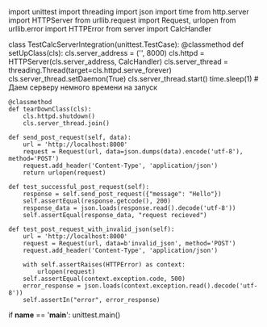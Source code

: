 import unittest
import threading
import json
import time
from http.server import HTTPServer
from urllib.request import Request, urlopen
from urllib.error import HTTPError
from server import CalcHandler

class TestCalcServerIntegration(unittest.TestCase):
    @classmethod
    def setUpClass(cls):
        cls.server_address = ('', 8000)
        cls.httpd = HTTPServer(cls.server_address, CalcHandler)
        cls.server_thread = threading.Thread(target=cls.httpd.serve_forever)
        cls.server_thread.setDaemon(True)
        cls.server_thread.start()
        time.sleep(1)  # Даем серверу немного времени на запуск

    @classmethod
    def tearDownClass(cls):
        cls.httpd.shutdown()
        cls.server_thread.join()

    def send_post_request(self, data):
        url = 'http://localhost:8000'
        request = Request(url, data=json.dumps(data).encode('utf-8'), method='POST')
        request.add_header('Content-Type', 'application/json')
        return urlopen(request)

    def test_successful_post_request(self):
        response = self.send_post_request({"message": "Hello"})
        self.assertEqual(response.getcode(), 200)
        response_data = json.loads(response.read().decode('utf-8'))
        self.assertEqual(response_data, "request recieved")

    def test_post_request_with_invalid_json(self):
        url = 'http://localhost:8000'
        request = Request(url, data=b'invalid_json', method='POST')
        request.add_header('Content-Type', 'application/json')

        with self.assertRaises(HTTPError) as context:
            urlopen(request)
        self.assertEqual(context.exception.code, 500)
        error_response = json.loads(context.exception.read().decode('utf-8'))
        self.assertIn("error", error_response)

if __name__ == '__main__':
    unittest.main()
